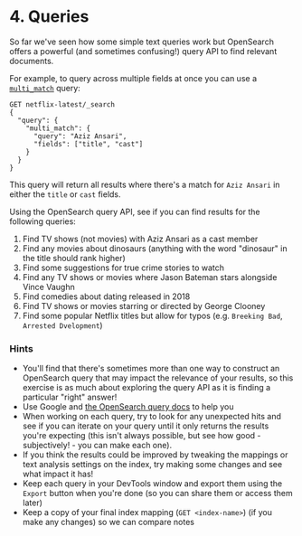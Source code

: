 # 4. Queries

So far we've seen how some simple text queries work but OpenSearch offers a powerful (and sometimes confusing!) query API to find relevant documents.

For example, to query across multiple fields at once you can use a [`multi_match`](https://opensearch.org/docs/latest/query-dsl/full-text/multi-match) query:

```
GET netflix-latest/_search
{
  "query": {
    "multi_match": {
      "query": "Aziz Ansari",
      "fields": ["title", "cast"]
    }
  }
}
```

This query will return all results where there's a match for `Aziz Ansari` in either the `title` or `cast` fields.

Using the OpenSearch query API, see if you can find results for the following queries:

1. Find TV shows (not movies) with Aziz Ansari as a cast member
2. Find any movies about dinosaurs (anything with the word "dinosaur" in the title should rank higher)
3. Find some suggestions for true crime stories to watch
4. Find any TV shows or movies where Jason Bateman stars alongside Vince Vaughn
5. Find comedies about dating released in 2018
6. Find TV shows or movies starring or directed by George Clooney
7. Find some popular Netflix titles but allow for typos (e.g. `Breeking Bad`, `Arrested Dvelopment`)

### Hints 
* You'll find that there's sometimes more than one way to construct an OpenSearch query that may impact the relevance of your results, so this exercise is as much about exploring the query API as it is finding a particular "right" answer!
* Use Google and [the OpenSearch query docs](https://opensearch.org/docs/latest/query-dsl/) to help you
* When working on each query, try to look for any unexpected hits and see if you can iterate on your query until it only returns the results you're expecting (this isn't always possible, but see how good - subjectively! - you can make each one).
* If you think the results could be improved by tweaking the mappings or text analysis settings on the index, try making some changes and see what impact it has!
* Keep each query in your DevTools window and export them using the `Export` button when you're done (so you can share them or access them later)
* Keep a copy of your final index mapping (`GET <index-name>`) (if you make any changes) so we can compare notes